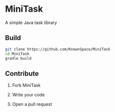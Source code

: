 # MiniTask

A simple Java task library

## Build

```bash
git clone https://github.com/KnownSpace/MiniTask
cd MiniTask
gradle build
```

## Contribute

1. Fork MiniTask

2. Write your code

3. Open a pull request
